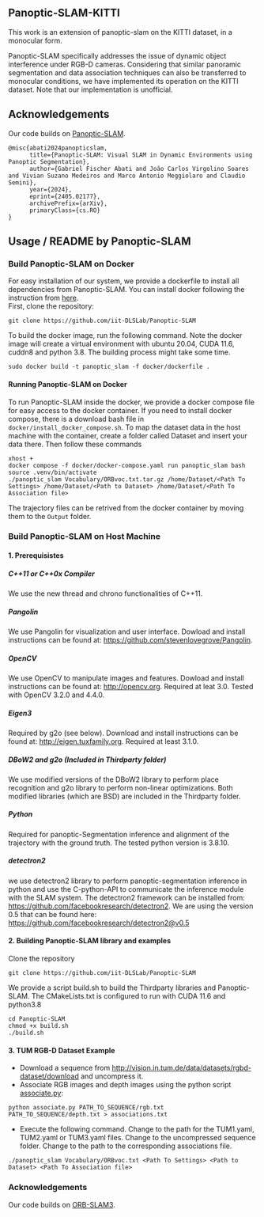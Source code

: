 ## Panoptic-SLAM-KITTI

This work is an extension of panoptic-slam on the KITTI dataset, in a monocular form.

Panoptic-SLAM specifically addresses the issue of dynamic object interference under RGB-D cameras. Considering that similar panoramic segmentation and data association techniques can also be transferred to monocular conditions, we have implemented its operation on the KITTI dataset. Note that our implementation is unofficial.

## Acknowledgements
Our code builds on [Panoptic-SLAM](https://github.com/iit-DLSLab/Panoptic-SLAM).
```
@misc{abati2024panopticslam,
      title={Panoptic-SLAM: Visual SLAM in Dynamic Environments using Panoptic Segmentation}, 
      author={Gabriel Fischer Abati and João Carlos Virgolino Soares and Vivian Suzano Medeiros and Marco Antonio Meggiolaro and Claudio Semini},
      year={2024},
      eprint={2405.02177},
      archivePrefix={arXiv},
      primaryClass={cs.RO}
}
```

## Usage / README by Panoptic-SLAM

### Build Panoptic-SLAM on Docker
For easy installation of our system, we provide a dockerfile to install all dependencies from Panoptic-SLAM. You can install docker following the instruction from [here](https://docs.docker.com/engine/install/ubuntu/). </br>
First, clone the repository:
```
git clone https://github.com/iit-DLSLab/Panoptic-SLAM
```
To build the docker image, run the following command. Note the docker image will create a virtual environment with ubuntu 20.04, CUDA 11.6, cuddn8 and python 3.8. The building process might take some time.
```
sudo docker build -t panoptic_slam -f docker/dockerfile .
```

#### Running Panoptic-SLAM on Docker
To run Panoptic-SLAM inside the docker, we provide a docker compose file for easy access to the docker container. If you need to install docker compose, there is a download bash file in ```docker/install_docker_compose.sh```. To map the dataset data in the host machine with the container, create a folder called Dataset and insert your data there. Then follow these commands
```
xhost +
docker compose -f docker/docker-compose.yaml run panoptic_slam bash
source .venv/bin/activate
./panoptic_slam Vocabulary/ORBvoc.txt.tar.gz /home/Dataset/<Path To Settings> /home/Dataset/<Path to Dataset> /home/Dataset/<Path To Association file>
```
The trajectory files can be retrived from the docker container by moving them to the  ```Output``` folder.


### Build Panoptic-SLAM on Host Machine
#### 1. Prerequisistes
##### C++11 or C++0x Compiler
We use the new thread and chrono functionalities of C++11.

##### Pangolin
We use Pangolin for visualization and user interface. Dowload and install instructions can be found at: https://github.com/stevenlovegrove/Pangolin.

##### OpenCV
We use OpenCV to manipulate images and features. Dowload and install instructions can be found at: http://opencv.org. Required at leat 3.0. Tested with OpenCV 3.2.0 and 4.4.0.

##### Eigen3
Required by g2o (see below). Download and install instructions can be found at: http://eigen.tuxfamily.org. Required at least 3.1.0.

##### DBoW2 and g2o (Included in Thirdparty folder)

We use modified versions of the DBoW2 library to perform place recognition and g2o library to perform non-linear optimizations. Both modified libraries (which are BSD) are included in the Thirdparty folder.

##### Python
Required for panoptic-Segmentation inference and alignment of the trajectory with the ground truth. The tested python version is 3.8.10.

##### detectron2
we use detectron2 library to perform panoptic-segmentation inference in python and use the C-python-API to communicate the inference module with the SLAM system. The detectron2 framework can be installed from: https://github.com/facebookresearch/detectron2. We are using the version 0.5 that can be found here: https://github.com/facebookresearch/detectron2@v0.5


#### 2. Building Panoptic-SLAM library and examples
Clone the repository
```
git clone https://github.com/iit-DLSLab/Panoptic-SLAM
```

We provide a script build.sh to build the Thirdparty libraries and Panoptic-SLAM. The CMakeLists.txt is configured to run with CUDA 11.6 and python3.8
```
cd Panoptic-SLAM
chmod +x build.sh
./build.sh
```

#### 3. TUM RGB-D Dataset Example
- Download a sequence from http://vision.in.tum.de/data/datasets/rgbd-dataset/download and uncompress it.
- Associate RGB images and depth images using the python script [associate.py](http://vision.in.tum.de/data/datasets/rgbd-dataset/tools):
```
python associate.py PATH_TO_SEQUENCE/rgb.txt PATH_TO_SEQUENCE/depth.txt > associations.txt
```
- Execute the following command. Change <Path To Settings> to the path for the TUM1.yaml, TUM2.yaml or TUM3.yaml files. Change <Path to Dataset> to the uncompressed sequence folder. Change <Path To Association file> to the path to the corresponding associations file.
```
./panoptic_slam Vocabulary/ORBvoc.txt <Path To Settings> <Path to Dataset> <Path To Association file>
```

### Acknowledgements
Our code builds on [ORB-SLAM3](https://github.com/UZ-SLAMLab/ORB_SLAM3).
